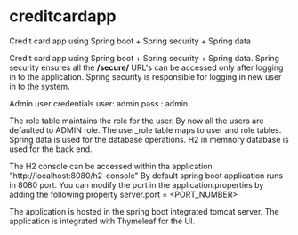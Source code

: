 # creditcardapp
Credit card app using Spring boot + Spring security + Spring data

Credit card app using Spring boot + Spring security + Spring data.
Spring security ensures all the **/secure/** URL's can be accessed only after logging in to the application. 
Spring security is responsible for logging in new user in to the system.

Admin user credentials 
user: admin 
pass : admin

The role table maintains the role for the user. By now all the users are defaulted to ADMIN role. 
The user_role table maps to user and role tables.
Spring data is used for the database operations. H2 in memnory database is used for the back end. 

The H2 console can be accessed within tha application "http://localhost:8080/h2-console"
By default spring boot application runs in 8080 port. 
You can modify the port in the application.properties by adding the following property 
server.port = <PORT_NUMBER>

The application is hosted in the spring boot integrated tomcat server. 
The application is integrated with Thymeleaf for the UI.

